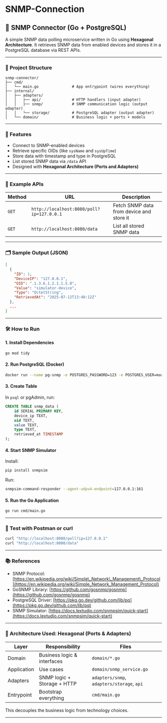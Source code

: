 # SNMP-Connection

## 📡 SNMP Connector (Go + PostgreSQL)

A simple SNMP data polling microservice written in Go using **Hexagonal Architecture**.
It retrieves SNMP data from enabled devices and stores it in a PostgreSQL database via REST APIs.

---

### 🧱 Project Structure

```plaintext
snmp-connector/
├── cmd/
│   └── main.go               # App entrypoint (wires everything)
├── internal/
│   ├── adapters/
│   │   ├── api/              # HTTP handlers (input adapter)
│   │   ├── snmp/             # SNMP communication logic (output adapter)
│   │   └── storage/          # PostgreSQL adapter (output adapter)
│   └── domain/               # Business logic + ports + models
```

---

### 🚀 Features

* Connect to SNMP-enabled devices
* Retrieve specific OIDs (like `sysName` and `sysUpTime`)
* Store data with timestamp and type in PostgreSQL
* List stored SNMP data via `/data` API
* Designed with **Hexagonal Architecture (Ports and Adapters)**

---

### 🧪 Example APIs

| Method | URL                                       | Description                              |
| ------ | ----------------------------------------- | ---------------------------------------- |
| `GET`  | `http://localhost:8080/poll?ip=127.0.0.1` | Fetch SNMP data from device and store it |
| `GET`  | `http://localhost:8080/data`              | List all stored SNMP data                |

---

### 🗂 Sample Output (JSON)

```json
[
  {
    "ID": 1,
    "DeviceIP": "127.0.0.1",
    "OID": ".1.3.6.1.2.1.1.5.0",
    "Value": "simulator-device",
    "Type": "OctetString",
    "RetrievedAt": "2025-07-12T13:40:12Z"
  },
  ...
]
```

---

### 🛠 How to Run

#### 1. Install Dependencies

```bash
go mod tidy
```

#### 2. Run PostgreSQL (Docker)

```bash
docker run --name pg-snmp -e POSTGRES_PASSWORD=123 -e POSTGRES_USER=mariam -e POSTGRES_DB=mydb -p 5432:5432 -d postgres
```

#### 3. Create Table

In `psql` or pgAdmin, run:

```sql
CREATE TABLE snmp_data (
    id SERIAL PRIMARY KEY,
    device_ip TEXT,
    oid TEXT,
    value TEXT,
    type TEXT,
    retrieved_at TIMESTAMP
);
```

#### 4. Start SNMP Simulator

Install:

```bash
pip install snmpsim
```

Run:

```bash
snmpsim-command-responder --agent-udpv4-endpoint=127.0.0.1:161
```

#### 5. Run the Go Application

```bash
go run cmd/main.go
```

---

### 🧪 Test with Postman or curl

```bash
curl "http://localhost:8080/poll?ip=127.0.0.1"
curl "http://localhost:8080/data"
```

---

### 📚 References

* SNMP Protocol: [https://en.wikipedia.org/wiki/Simple\_Network\_Management\_Protocol](https://en.wikipedia.org/wiki/Simple_Network_Management_Protocol)
* GoSNMP Library: [https://github.com/gosnmp/gosnmp](https://github.com/gosnmp/gosnmp)
* PostgreSQL Driver: [https://pkg.go.dev/github.com/lib/pq](https://pkg.go.dev/github.com/lib/pq)
* SNMP Simulator: [https://docs.lextudio.com/snmpsim/quick-start](https://docs.lextudio.com/snmpsim/quick-start)

---

### 🧠 Architecture Used: Hexagonal (Ports & Adapters)

| Layer       | Responsibility              | Files                                      |
| ----------- | --------------------------- | ------------------------------------------ |
| Domain      | Business logic & interfaces | `domain/*.go`                              |
| Application | Use cases                   | `domain/snmp_service.go`                   |
| Adapters    | SNMP logic + Storage + HTTP | `adapters/snmp`, `adapters/storage`, `api` |
| Entrypoint  | Bootstrap everything        | `cmd/main.go`                              |

This decouples the business logic from technology choices.

---



